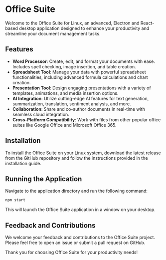 # Office Suite

Welcome to the Office Suite for Linux, an advanced, Electron and React-based desktop application designed to enhance your productivity and streamline your document management tasks.

## Features

- **Word Processor**: Create, edit, and format your documents with ease. Includes spell checking, image insertion, and table creation.
- **Spreadsheet Tool**: Manage your data with powerful spreadsheet functionalities, including advanced formula calculations and chart creation.
- **Presentation Tool**: Design engaging presentations with a variety of templates, animations, and media insertion options.
- **AI Integration**: Utilize cutting-edge AI features for text generation, summarization, translation, sentiment analysis, and more.
- **Collaboration**: Share and co-author documents in real-time with seamless cloud integration.
- **Cross-Platform Compatibility**: Work with files from other popular office suites like Google Office and Microsoft Office 365.

## Installation

To install the Office Suite on your Linux system, download the latest release from the GitHub repository and follow the instructions provided in the installation guide.

## Running the Application

Navigate to the application directory and run the following command:

```bash
npm start
```

This will launch the Office Suite application in a window on your desktop.

## Feedback and Contributions

We welcome your feedback and contributions to the Office Suite project. Please feel free to open an issue or submit a pull request on GitHub.

Thank you for choosing Office Suite for your productivity needs!

